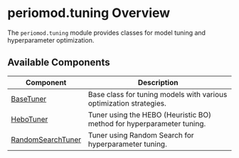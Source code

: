 # periomod.tuning Overview

The `periomod.tuning` module provides classes for model tuning and hyperparameter optimization.

## Available Components

| Component              | Description                                                        |
|------------------------|--------------------------------------------------------------------|
| [BaseTuner](basetuner.md)            | Base class for tuning models with various optimization strategies. |
| [HeboTuner](hebotuner.md)            | Tuner using the HEBO (Heuristic BO) method for hyperparameter tuning. |
| [RandomSearchTuner](rstuner.md)      | Tuner using Random Search for hyperparameter tuning.               |
